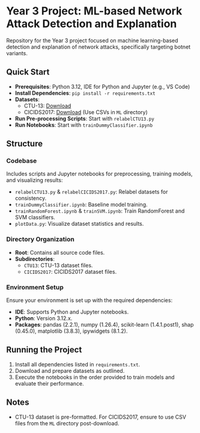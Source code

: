 # Year 3 Project: ML-based Network Attack Detection and Explanation

Repository for the Year 3 project focused on machine learning-based detection and explanation of network attacks, specifically targeting botnet variants.

## Quick Start

- **Prerequisites**: Python 3.12, IDE for Python and Jupyter (e.g., VS Code)
- **Install Dependencies**: `pip install -r requirements.txt`
- **Datasets**:
  - CTU-13: [Download](https://github.com/imfaisalmalik/CTU13-CSV-Dataset)
  - CICIDS2017: [Download](http://205.174.165.80/CICDataset/CIC-IDS-2017/) (Use CSVs in `ML` directory)
- **Run Pre-processing Scripts**: Start with `relabelCTU13.py`
- **Run Notebooks**: Start with `trainDummyClassifier.ipynb` 

## Structure

### Codebase

Includes scripts and Jupyter notebooks for preprocessing, training models, and visualizing results:

- `relabelCTU13.py` & `relabelCICIDS2017.py`: Relabel datasets for consistency.
- `trainDummyClassifier.ipynb`: Baseline model training.
- `trainRandomForest.ipynb` & `trainSVM.ipynb`: Train RandomForest and SVM classifiers.
- `plotData.py`: Visualize dataset statistics and results.

### Directory Organization

- **Root**: Contains all source code files.
- **Subdirectories**:
  - `CTU13`: CTU-13 dataset files.
  - `CICIDS2017`: CICIDS2017 dataset files.

### Environment Setup

Ensure your environment is set up with the required dependencies:

- **IDE**: Supports Python and Jupyter notebooks.
- **Python**: Version 3.12.x.
- **Packages**: pandas (2.2.1), numpy (1.26.4), scikit-learn (1.4.1.post1), shap (0.45.0), matplotlib (3.8.3), ipywidgets (8.1.2).

## Running the Project

1. Install all dependencies listed in `requirements.txt`.
2. Download and prepare datasets as outlined.
3. Execute the notebooks in the order provided to train models and evaluate their performance.

## Notes

- CTU-13 dataset is pre-formatted. For CICIDS2017, ensure to use CSV files from the `ML` directory post-download.
